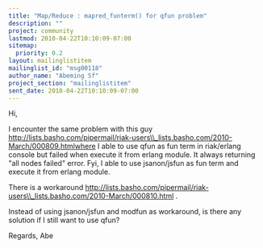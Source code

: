 ```yaml
---
title: "Map/Reduce : mapred_funterm() for qfun problem"
description: ""
project: community
lastmod: 2010-04-22T10:10:09-07:00
sitemap:
  priority: 0.2
layout: mailinglistitem
mailinglist_id: "msg00118"
author_name: "Abeming Sf"
project_section: "mailinglistitem"
sent_date: 2010-04-22T10:10:09-07:00
---
```



Hi,

I encounter the same problem with this guy
http://lists.basho.com/pipermail/riak-users\\_lists.basho.com/2010-March/000809.htmlwhere
I able to use qfun as fun term in riak/erlang console but failed when
execute it from erlang module. It always returning "all nodes failed" error.
Fyi, I able to use jsanon/jsfun as fun term and execute it from erlang
module.

There is a workaround
http://lists.basho.com/pipermail/riak-users\\_lists.basho.com/2010-March/000810.html
.

Instead of using jsanon/jsfun and modfun as workaround, is there any
solution if I still want to use qfun?

Regards,
Abe
